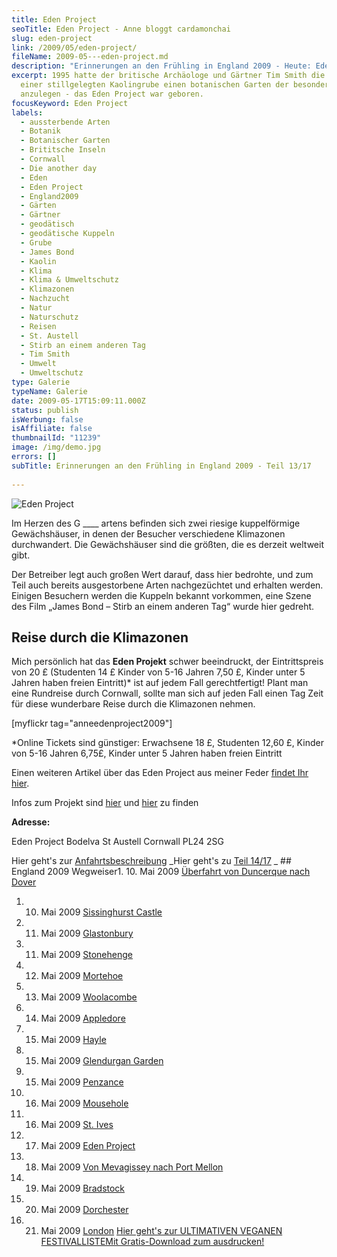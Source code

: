 ```yaml
---
title: Eden Project
seoTitle: Eden Project - Anne bloggt cardamonchai
slug: eden-project
link: /2009/05/eden-project/
fileName: 2009-05---eden-project.md
description: "Erinnerungen an den Frühling in England 2009 - Heute: Eden Project"
excerpt: 1995 hatte der britische Archäologe und Gärtner Tim Smith die Idee, in
  einer stillgelegten Kaolingrube einen botanischen Garten der besonderen Art
  anzulegen - das Eden Project war geboren.
focusKeyword: Eden Project
labels:
  - aussterbende Arten
  - Botanik
  - Botanischer Garten
  - Brititsche Inseln
  - Cornwall
  - Die another day
  - Eden
  - Eden Project
  - England2009
  - Gärten
  - Gärtner
  - geodätisch
  - geodätische Kuppeln
  - Grube
  - James Bond
  - Kaolin
  - Klima
  - Klima & Umweltschutz
  - Klimazonen
  - Nachzucht
  - Natur
  - Naturschutz
  - Reisen
  - St. Austell
  - Stirb an einem anderen Tag
  - Tim Smith
  - Umwelt
  - Umweltschutz
type: Galerie
typeName: Galerie
date: 2009-05-17T15:09:11.000Z
status: publish
isWerbung: false
isAffiliate: false
thumbnailId: "11239"
image: /img/demo.jpg
errors: []
subTitle: Erinnerungen an den Frühling in England 2009 - Teil 13/17
  
---
```


![Eden Project](http://cardamonchai.com/wp-content/uploads/2009/05/11503038676_01cd4d6690_z-640x480.jpg)

Im Herzen des G \_\_\_\_ artens befinden sich zwei riesige kuppelförmige
Gewächshäuser, in denen der Besucher verschiedene Klimazonen durchwandert. Die
Gewächshäuser sind die größten, die es derzeit weltweit gibt.

Der Betreiber legt auch großen Wert darauf, dass hier bedrohte, und zum Teil
auch bereits ausgestorbene Arten nachgezüchtet und erhalten werden. Einigen
Besuchern werden die Kuppeln bekannt vorkommen, eine Szene des Film „James Bond
– Stirb an einem anderen Tag“ wurde hier gedreht.

## Reise durch die Klimazonen

Mich persönlich hat das **Eden Projekt** schwer beeindruckt, der Eintrittspreis
von 20 £ (Studenten 14 £ Kinder von 5-16 Jahren 7,50 £, Kinder unter 5 Jahren
haben freien Eintritt)\* ist auf jedem Fall gerechtfertigt! Plant man eine
Rundreise durch Cornwall, sollte man sich auf jeden Fall einen Tag Zeit für
diese wunderbare Reise durch die Klimazonen nehmen.

[myflickr tag="anneedenproject2009"]

\*Online Tickets sind günstiger: Erwachsene 18 £, Studenten 12,60 £, Kinder von
5-16 Jahren 6,75£, Kinder unter 5 Jahren haben freien Eintritt

Einen weiteren Artikel über das Eden Project aus meiner Feder
[findet Ihr hier](/2012/08/eden-project-2/).

Infos zum Projekt sind
[hier](http://www.edenproject.com/come-and-visit/plan-your-visit/deutsch.php?gclid=CJaXvM2niKgCFYYXzQodfyl3qw)
und [hier](http://de.wikipedia.org/wiki/Eden_Project) zu finden

**Adresse:**

Eden Project Bodelva St Austell Cornwall PL24 2SG

Hier geht's zur
[Anfahrtsbeschreibung](http://www.edenproject.com/come-and-visit/find-us/index.php)
_Hier geht's zu
[Teil 14/17](/2009/05/von-mevagissey-nach-port-mellon-18-05-2009/) _ ## England
2009 Wegweiser1. 10. Mai 2009
[Überfahrt von Duncerque nach Dover](/2009/05/uberfahrt-von-duncerque-nach-dover-10-05-2009/)

1.  10. Mai 2009 [Sissinghurst Castle](/2009/05/sissinghurst-castle/)
1.  11. Mai 2009 [Glastonbury](/2009/05/glastonbury-11-05-2009/)
1.  11. Mai 2009 [Stonehenge](/2009/05/stonehenge-11-05-2009/)
1.  12. Mai 2009 [Mortehoe](/2009/05/mortehoe-cornwall-12-05-2009/)
1.  13. Mai 2009 [Woolacombe](/2009/05/woolacombe-cornwall-13-05-2009/)
1.  14. Mai 2009 [Appledore](/2009/05/appledore-cornwall-14-05-2009/)
1.  15. Mai 2009 [Hayle](/2009/05/hayle-cornwall-14-15-05-2009/)
1.  15. Mai 2009 [Glendurgan Garden](/2009/05/glendurgan-garden-15-05-2009-2/)
1.  15. Mai 2009 [Penzance](/2009/05/penzance-cornwall-15-05-2009/)
1.  16. Mai 2009 [Mousehole](/2009/05/mousehole-cornwall-16-05-2009/)
1.  16. Mai 2009 [St. Ives](/2009/05/st-ives-cornwall-16-05-2009/)
1.  17. Mai 2009 [Eden Project](/2009/05/eden-project/)
1.  18. Mai 2009
        [Von Mevagissey nach Port Mellon](/2009/05/von-mevagissey-nach-port-mellon-18-05-2009/)
1.  19. Mai 2009 [Bradstock](/2009/05/bradstock-19-05-2009/)
1.  20. Mai 2009 [Dorchester](/2009/05/dorchester/)
1.  21. Mai 2009 [London](/2009/05/london-21-05-2009/)
        [Hier geht's zur ULTIMATIVEN VEGANEN FESTIVALLISTEMit Gratis-Download zum ausdrucken!](/2015/03/die-ultimative-vegane-festivalliste)

  
